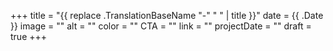 +++
title = "{{ replace .TranslationBaseName "-" " " | title }}"
date = {{ .Date }}
image = ""
alt = ""
color = ""
CTA = ""
link = ""
projectDate = ""
draft = true
+++

